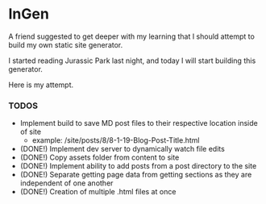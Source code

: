 # InGen
A friend suggested to get deeper with my learning that I should attempt to build my own static site generator.

I started reading Jurassic Park last night, and today I will start building this generator.

Here is my attempt.

### TODOS
- Implement build to save MD post files to their respective location inside of site
  - example: /site/posts/8/8-1-19-Blog-Post-Title.html
- (DONE!) Implement dev server to dynamically watch file edits
- (DONE!) Copy assets folder from content to site
- (DONE!) Implement ability to add posts from a post directory to the site
- (DONE!) Separate getting page data from getting sections as they are independent of one another
- (DONE!) Creation of multiple .html files at once
